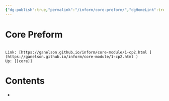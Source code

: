 ```yaml
---
{"dg-publish":true,"permalink":"/inform/core-preform/","dgHomeLink":true,"dgPassFrontmatter":false}
---
```


# Core Preform
```ad-info

Link: [https://ganelson.github.io/inform/core-module/1-cp2.html ](https://ganelson.github.io/inform/core-module/1-cp2.html )
Up: [[core]]
```

# Contents
- 
